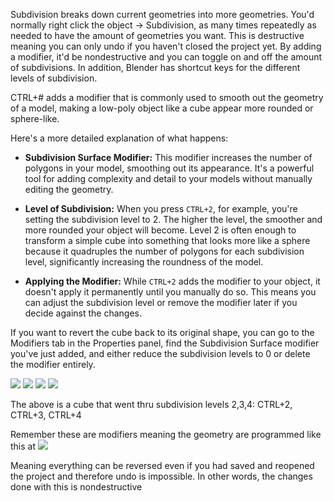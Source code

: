 
Subdivision breaks down current geometries into more geometries. You'd normally right click the object -> Subdivision, as many times repeatedly as needed to have the amount of geometries you want. This is destructive meaning you can only undo if you haven't closed the project yet. By adding a modifier, it'd be nondestructive and you can toggle on and off the amount of subdivisions. In addition, Blender has shortcut keys for the different levels of subdivision.

CTRL+# adds a modifier that is commonly used to smooth out the geometry of a model, making a low-poly object like a cube appear more rounded or sphere-like.

Here's a more detailed explanation of what happens:

- **Subdivision Surface Modifier:** This modifier increases the number of polygons in your model, smoothing out its appearance. It's a powerful tool for adding complexity and detail to your models without manually editing the geometry.

- **Level of Subdivision:** When you press `CTRL+2`, for example, you're setting the subdivision level to 2. The higher the level, the smoother and more rounded your object will become. Level 2 is often enough to transform a simple cube into something that looks more like a sphere because it quadruples the number of polygons for each subdivision level, significantly increasing the roundness of the model.

- **Applying the Modifier:** While `CTRL+2` adds the modifier to your object, it doesn't apply it permanently until you manually do so. This means you can adjust the subdivision level or remove the modifier later if you decide against the changes.

If you want to revert the cube back to its original shape, you can go to the Modifiers tab in the Properties panel, find the Subdivision Surface modifier you've just added, and either reduce the subdivision levels to 0 or delete the modifier entirely.

![](https://i.imgur.com/SC2gIE7.png)
![](https://i.imgur.com/NzXenIX.png)
![](https://i.imgur.com/wgpfwuS.png)
![](https://i.imgur.com/gwCvyER.png)


The above is a cube that went thru subdivision levels 2,3,4: CTRL+2, CTRL+3, CTRL+4

Remember these are modifiers meaning the geometry are programmed like this at 
![](https://i.imgur.com/qd7r0PZ.png)

Meaning everything can be reversed even if you had saved and reopened the project and therefore undo is impossible. In other words, the changes done with this is nondestructive